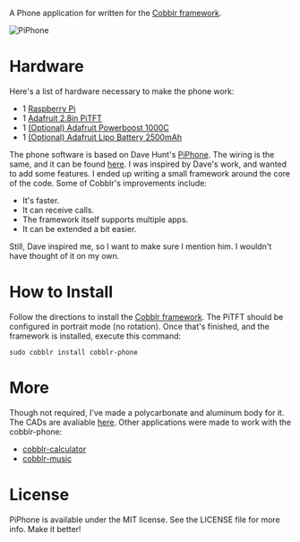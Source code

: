 A Phone application for written for the [Cobblr framework](http://github.com/TheQYD/cobblr).

![PiPhone](https://raw.githubusercontent.com/TheQYD/cobblr/master/photos/cobblr_phone.jpg)

# Hardware
Here's a list of hardware necessary to make the phone work:

 - 1 [Raspberry Pi](https://www.adafruit.com/products/2358)
 - 1 [Adafruit 2.8in PiTFT](https://www.adafruit.com/products/1601)
 - 1 [(Optional) Adafruit Powerboost 1000C](https://www.adafruit.com/products/2465)
 - 1 [(Optional) Adafruit Lipo Battery 2500mAh](https://www.adafruit.com/products/328)
 
 The phone software is based on Dave Hunt's [PiPhone](http://www.davidhunt.ie/piphone-a-raspberry-pi-based-smartphone). The wiring is the same, and it can be found [here](https://learn.adafruit.com/piphone-a-raspberry-pi-based-cellphone/pi-setup?view=all). I was inspired by Dave's work, and wanted to add some features. I ended up writing a small framework around the core of the code. Some of Cobblr's improvements include:
 
 - It's faster.
 - It can receive calls.
 - The framework itself supports multiple apps.
 - It can be extended a bit easier.
 
 Still, Dave inspired me, so I want to make sure I mention him. I wouldn't have thought of it on my own.

# How to Install

Follow the directions to install the [Cobblr framework](http://github.com/TheQYD/cobblr). The PiTFT should be configured in portrait mode (no rotation). Once that's finished, and the framework is installed, execute this command:

```
sudo cobblr install cobblr-phone
```

# More

Though not required, I've made a polycarbonate and aluminum body for it. The CADs are avaliable [here](https://github.com/TheQYD/CAD/tree/master/cobblr-phone). Other applications were made to work with the cobblr-phone:

- [cobblr-calculator](http://gihub.com/TheQYD/cobblr-calculator)
- [cobblr-music](http://gihub.com/TheQYD/cobblr-calculator)

# License
PiPhone is available under the MIT license. See the LICENSE file for more info. Make it better!
